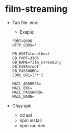 # film-streaming

+ Tạo file .env:
  - Exaple:  
  ```
  PORT=9096
  HTTP_CORS=*

  DB_HOST=localhost
  DB_PORT=3306
  DB_NAME=film_streaming
  DB_USER=root
  DB_PASSWORD=
  CORS_URL=['*']

  MAIL_ADDRESS=
  MAIL_ENC=
  MAIL_PASSWORD=
  MAIL_NAME=
  ```

+ Chạy api:
  - cd api
  - npm install
  - npm run dev
